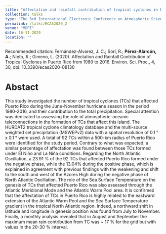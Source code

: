 ```yaml
---
title: "Affectation and rainfall contribution of tropical cyclones in Puerto Rico from 1980 to 2016"
collection: talks
type: "The 3rd International Electronic Conference on Atmospheric Sciences "
permalink: /talks/ECAS2020_2
venue: "MDPI"
date: 16-11-2020
location: ""
---
```


Recommended citation: Fernández-Alvarez, J. C.; Sorí, R.; <b>Pérez-Alarcón, A.</b>; Nieto, R.; Gimeno, L. (2020). Affectation
and Rainfall Contribution of Tropical Cyclones in Puerto Rico from 1980 to 2016. Environ. Sci. Proc., 4, 30, doi: 10.3390/ecas2020-08130



# Abstact
 This study investigated the number of tropical cyclones (TCs) that affected Puerto Rico
during the June-November hurricane season in the period 1980-2016, and their contribution to the
total precipitation. Special attention was dedicated to assessing the role of atmospheric-oceanic
teleconnections in the formation of TCs that affect this island. The HURDAT2 tropical cyclone
climatology database and the multi-source weighted set precipitation (MSWEPv2) data with a
spatial resolution of 0.1 ° x 0.1 ° were used. A total of 92 TCs within a 500-km radius of Puerto Rico
were identified for the study period. Contrary to what was expected, a similar percentage of
affectation was found between those TCs formed under El Niño and La Niña conditions. Regarding
the North Atlantic Oscillation, a 23.91 % of the 92 TCs that affected Puerto Rico formed under the
negative phase, while the 13.04% during the positive phase, which is explained in agreement with
previous findings with the weakening and shift to the south and west of the Azores High during
the negative phase of North Atlantic Oscillation. The role of the Sea Surface Temperature on the
genesis of TCs that affected Puerto Rico was also assessed through the Atlantic Meridional Mode
and the Atlantic Warm Pool area. It is confirmed that the affectation of TCs in Puerto Rico is highly
related to the eastward extension of the Atlantic Warm Pool and the Sea Surface Temperature
gradient in the tropical North Atlantic region. Indeed, a northward shift in latitude and longitude
in genesis position was found from July to November. Finally, a monthly analysis revealed that in
August and September the maximum mean rain contribution from TC was ~ 17 % for the grid but
with values in the 20-30 % interval.
